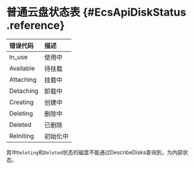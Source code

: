 # 普通云盘状态表 {#EcsApiDiskStatus .reference}

|错误代码|描述|
|:---|:-|
|In\_use|使用中|
|Available|待挂载|
|Attaching|挂载中|
|Detaching|卸载中|
|Creating|创建中|
|Deleting|删除中|
|Deleted|已删除|
|ReIniting|初始化中|

其中`Deleting`和`Deleted`状态的磁盘不能通过DescribeDisks查询到，为内部状态。


